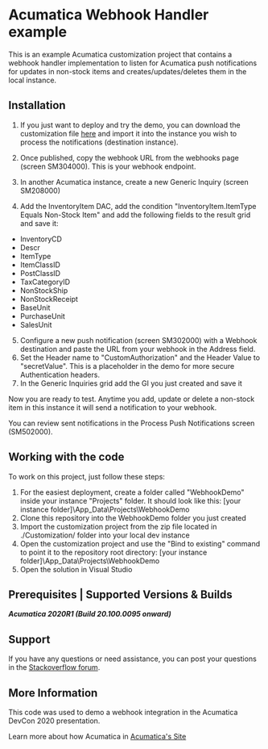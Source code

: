 # Acumatica Webhook Handler example

This is an example Acumatica customization project that contains a webhook handler implementation to listen for Acumatica push notifications for updates in non-stock items and creates/updates/deletes them in the local instance.

## Installation ##

1. If you just want to deploy and try the demo, you can download the customization file [here](https://github.com/markoan/acumatica-webhook-example/raw/master/Customization/WebhookDemo.zip) and import it into the instance you wish to process the notifications (destination instance).

2. Once published, copy the webhook URL from the webhooks page (screen SM304000). This is your webhook endpoint.

3. In another Acumatica instance, create a new Generic Inquiry (screen SM208000)
4. Add the InventoryItem DAC, add the condition "InventoryItem.ItemType Equals Non-Stock Item" and add the following fields to the result grid and save it:
 - InventoryCD
 - Descr
 - ItemType
 - ItemClassID
 - PostClassID
 - TaxCategoryID
 - NonStockShip
 - NonStockReceipt
 - BaseUnit
 - PurchaseUnit
 - SalesUnit

5. Configure a new push notification (screen SM302000) with a Webhook destination and paste the URL from your webhook in the Address field.
6. Set the Header name to "CustomAuthorization" and the Header Value to "secretValue". This is a placeholder in the demo for more secure Authentication headers.
7. In the Generic Inquiries grid add the GI you just created and save it

Now you are ready to test. Anytime you add, update or delete a non-stock item in this instance it will send a notification to your webhook.

You can review sent notifications in the Process Push Notifications screen (SM502000).

## Working with the code ##

To work on this project, just follow these steps:

1. For the easiest deployment, create a folder called "WebhookDemo" inside your instance "Projects" folder. It should look like this: [your instance folder]\App_Data\Projects\WebhookDemo
2. Clone this repository into the WebhookDemo folder you just created
2. Import the customization project from the zip file located in ./Customization/ folder into your local dev instance
3. Open the customization project and use the "Bind to existing" command to point it to the repository root directory: [your instance folder]\App_Data\Projects\WebhookDemo
4. Open the solution in Visual Studio

## Prerequisites | Supported Versions & Builds ##

***Acumatica 2020R1 (Build 20.100.0095 onward)***


## Support ##

If you have any questions or need assistance, you can post your questions in the [Stackoverflow forum](https://stackoverflow.com/questions/tagged/acumatica).

## More Information
This code was used to demo a webhook integration in the Acumatica DevCon 2020 presentation.

Learn more about how Acumatica in [Acumatica's Site](https://www.acumatica.com/)
